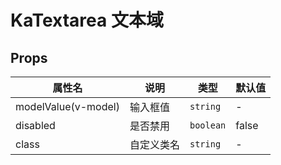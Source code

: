 # KaTextarea 文本域

## Props

| 属性名              | 说明       | 类型      | 默认值 |
| ------------------- | ---------- | --------- | ------ |
| modelValue(v-model) | 输入框值   | `string`  | -      |
| disabled            | 是否禁用   | `boolean` | false  |
| class               | 自定义类名 | `string`  | -      |
